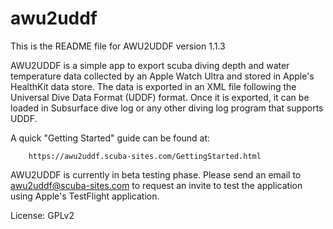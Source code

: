 # awu2uddf

This is the README file for AWU2UDDF version 1.1.3

AWU2UDDF is a simple app to export scuba diving depth and water temperature
data collected by an Apple Watch Ultra and stored in Apple's HealthKit data
store. The data is exported in an XML file following the Universal Dive Data
Format (UDDF) format. Once it is exported, it can be loaded in Subsurface
dive log or any other diving log program that supports UDDF.

A quick "Getting Started" guide can be found at:

        https://awu2uddf.scuba-sites.com/GettingStarted.html

AWU2UDDF is currently in beta testing phase. Please send an email to 
awu2uddf@scuba-sites.com to request an invite to test the application using
Apple's TestFlight application.

License: GPLv2
